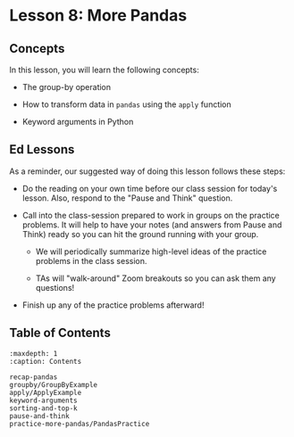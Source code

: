 # <i class="fas fa-book fa-fw"></i> Lesson 8: More Pandas

## Concepts

In this lesson, you will learn the following concepts:

- The group-by operation

- How to transform data in `pandas` using the `apply` function

- Keyword arguments in Python

## Ed Lessons

As a reminder, our suggested way of doing this lesson follows these steps:

- Do the reading on your own time before our class session for today's lesson. Also, respond to the "Pause and Think" question.

- Call into the class-session prepared to work in groups on the practice problems. It will help to have your notes (and answers from Pause and Think) ready so you can hit the ground running with your group.

  - We will periodically summarize high-level ideas of the practice problems in the class session.

  - TAs will "walk-around" Zoom breakouts so you can ask them any questions!

- Finish up any of the practice problems afterward!

## Table of Contents

```{toctree}
:maxdepth: 1
:caption: Contents

recap-pandas
groupby/GroupByExample
apply/ApplyExample
keyword-arguments
sorting-and-top-k
pause-and-think
practice-more-pandas/PandasPractice
```
